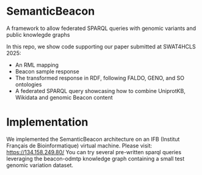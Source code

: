 # SemanticBeacon
A framework to allow federated SPARQL queries with genomic variants and public knowlegde graphs

In this repo, we show code supporting our paper submitted at SWAT4HCLS 2025: 
 - An RML mapping
 - Beacon sample response
 - The transformed response in RDF, following FALDO, GENO, and SO ontologies
 - A federated SPARQL query showcasing how to combine UniprotKB, Wikidata and genomic Beacon content

# Implementation
We implemented the SemanticBeacon architecture on an IFB (Institut Français de Bioinformatique) virtual machine.
Please visit: https://134.158.249.80/
You can try several pre-written sparql queries leveraging the beacon-odmtp knowledge graph containing a small
test genomic variation dataset.
